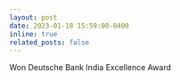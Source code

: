 ```yaml
---
layout: post
date: 2023-01-18 15:59:00-0400
inline: true
related_posts: false
---
```


Won Deutsche Bank India Excellence Award
